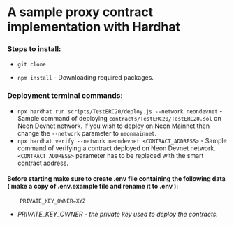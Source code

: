 # A sample proxy contract implementation with Hardhat

### Steps to install:

- `git clone `

- `npm install` - Downloading required packages.

### Deployment terminal commands:

- `npx hardhat run scripts/TestERC20/deploy.js --network neondevnet` - Sample command of deploying `contracts/TestERC20/TestERC20.sol` on Neon Devnet network. If you wish to deploy on Neon Mainnet then change the `--network` parameter to `neonmainnet`.
- `npx hardhat verify --network neondevnet <CONTRACT_ADDRESS>` - Sample command of verifying a contract deployed on Neon Devnet network. `<CONTRACT_ADDRESS>` parameter has to be replaced with the smart contract address.

#### Before starting make sure to create .env file containing the following data ( make a copy of .env.example file and rename it to .env ):

```
    PRIVATE_KEY_OWNER=XYZ
```

- _PRIVATE_KEY_OWNER - the private key used to deploy the contracts._
